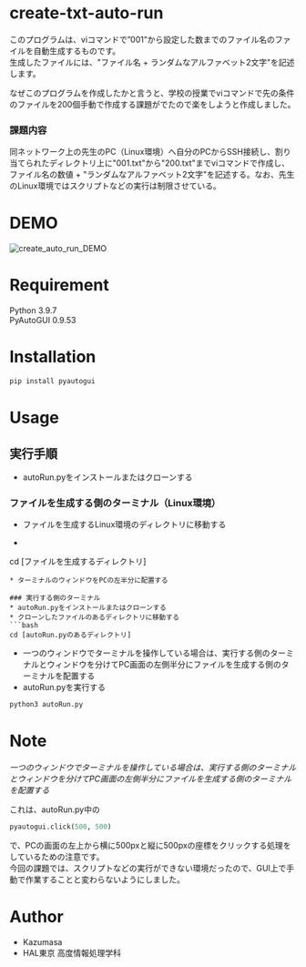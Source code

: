 # create-txt-auto-run

このプログラムは、viコマンドで”001”から設定した数までのファイル名のファイルを自動生成するものです。<br>
生成したファイルには、"ファイル名 + ランダムなアルファベット2文字"を記述します。

なぜこのプログラムを作成したかと言うと、学校の授業でviコマンドで先の条件のファイルを200個手動で作成する課題がでたので楽をしようと作成しました。

### 課題内容
同ネットワーク上の先生のPC（Linux環境）へ自分のPCからSSH接続し、割り当てられたディレクトリ上に"001.txt"から"200.txt"までviコマンドで作成し、
ファイル名の数値 + "ランダムなアルファベット2文字"を記述する。なお、先生のLinux環境ではスクリプトなどの実行は制限させている。

# DEMO

![create_auto_run_DEMO](https://user-images.githubusercontent.com/70145199/149662098-5b2a9f63-3f0e-4c5c-bd3d-18d4c5facc71.gif)

# Requirement

Python      3.9.7<br>
PyAutoGUI   0.9.53

# Installation

```bash
pip install pyautogui
```

# Usage

## 実行手順
* autoRun.pyをインストールまたはクローンする

### ファイルを生成する側のターミナル（Linux環境）
* ファイルを生成するLinux環境のディレクトリに移動する
* ```bash
cd [ファイルを生成するディレクトリ]
```
* ターミナルのウィンドウをPCの左半分に配置する

### 実行する側のターミナル
* autoRun.pyをインストールまたはクローンする
* クローンしたファイルのあるディレクトリに移動する
```bash
cd [autoRun.pyのあるディレクトリ]
```
* 一つのウィンドウでターミナルを操作している場合は、実行する側のターミナルとウィンドウを分けてPC画面の左側半分にファイルを生成する側のターミナルを配置する
* autoRun.pyを実行する
```bash
python3 autoRun.py
```

# Note

*一つのウィンドウでターミナルを操作している場合は、実行する側のターミナルとウィンドウを分けてPC画面の左側半分にファイルを生成する側のターミナルを配置する*

これは、autoRun.py中の
```python
pyautogui.click(500, 500)
```
で、PCの画面の左上から横に500pxと縦に500pxの座標をクリックする処理をしているための注意です。<br>
今回の課題では、スクリプトなどの実行ができない環境だったので、GUI上で手動で作業することと変わらないようにしました。

# Author

* Kazumasa
* HAL東京 高度情報処理学科
